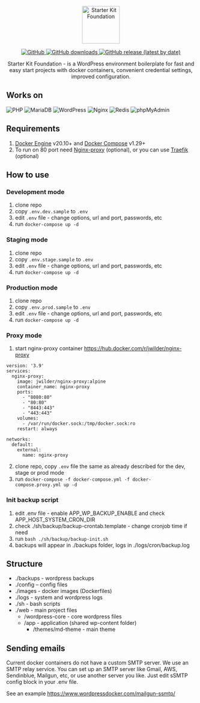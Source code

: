 <p align="center">

  <img alt="Starter Kit Foundation" src="https://starter-kit.io/images/logo1.png" height="100">

</p>

<p align="center">

  <a href="LICENSE.md">
    <img alt="GitHub" src="https://img.shields.io/github/license/solidbunch/starter-kit-foundation">
  </a>

  <a href="https://github.com/solidbunch/starter-kit-foundation/releases">
    <img alt="GitHub downloads" src="https://img.shields.io/github/downloads/solidbunch/starter-kit-foundation/total?color=green">
  </a>

  <a href="https://github.com/solidbunch/starter-kit-foundation/releases">
    <img alt="GitHub release (latest by date)" src="https://img.shields.io/github/v/release/solidbunch/starter-kit-foundation">
  </a>

</p>

<p align="center">
Starter Kit Foundation - is a WordPress environment boilerplate for fast and easy start projects with docker containers, convenient credential settings, improved configuration.

</p>

## Works on

![PHP](https://img.shields.io/badge/PHP%20fpm%20-7.4-blue)
![MariaDB](https://img.shields.io/badge/MariaDB-10.5-red)
![WordPress](https://img.shields.io/badge/WordPress-5.8-lightgrey)
![Nginx](https://img.shields.io/badge/Nginx-1.20-brightgreen)
![Redis](https://img.shields.io/badge/Redis-6.2-red)
![phpMyAdmin](https://img.shields.io/badge/phpMyAdmin-5.1-orange)

## Requirements

1. [Docker Engine](https://docs.docker.com/engine/install/) v20.10+
   and [Docker Compose](https://docs.docker.com/compose/install/) v1.29+
2. To run on 80 port need [Nginx-proxy](https://hub.docker.com/r/jwilder/nginx-proxy) (optional), or you can
   use [Traefik](https://traefik.io/) (optional)

## How to use

### Development mode

1. clone repo
2. copy `.env.dev.sample` to  `.env`
3. edit `.env` file - change options, url and port, passwords, etc
4. run `docker-compose up -d`

### Staging mode

1. clone repo
2. copy `.env.stage.sample` to  `.env`
3. edit `.env` file - change options, url and port, passwords, etc
4. run `docker-compose up -d`

### Production mode

1. clone repo
2. copy `.env.prod.sample` to  `.env`
3. edit `.env` file - change options, url and port, passwords, etc
4. run `docker-compose up -d`

### Proxy mode

1. start nginx-proxy container https://hub.docker.com/r/jwilder/nginx-proxy

```
version: '3.9'
services:
  nginx-proxy:
    image: jwilder/nginx-proxy:alpine
    container_name: nginx-proxy
    ports:
      - "8080:80"
      - "80:80"
      - "8443:443"
      - "443:443"
    volumes:
      - /var/run/docker.sock:/tmp/docker.sock:ro
    restart: always

networks:
  default:
    external:
      name: nginx-proxy

```

2. clone repo, copy `.env` file the same as already described for the dev, stage or prod mode
3. run `docker-compose -f docker-compose.yml -f docker-compose.proxy.yml up -d`

### Init backup script

1. edit .env file - enable APP_WP_BACKUP_ENABLE and check APP_HOST_SYSTEM_CRON_DIR
2. check ./sh/backup/backup-crontab.template - change cronjob time if need
3. run `bash ./sh/backup/backup-init.sh`
4. backups will appear in ./backups folder, logs in ./logs/cron/backup.log

## Structure

- ./backups - wordpress backups
- ./config – config files
- ./images - docker images (Dockerfiles)
- ./logs - system and wordpress logs
- ./sh - bash scripts
- ./web - main project files
	- /wordpress-core - core wordpress files
	- /app - application (shared wp-content folder)
		- /themes/md-theme - main theme

## Sending emails

Current docker containers do not have a custom SMTP server. We use an SMTP relay service. You can set up an SMTP server
like Gmail, AWS, Sendinblue, Mailgun, etc, or use another server you like. Just edit sSMTP config block in your .env
file.

See an example https://www.wordpressdocker.com/mailgun-ssmtp/

